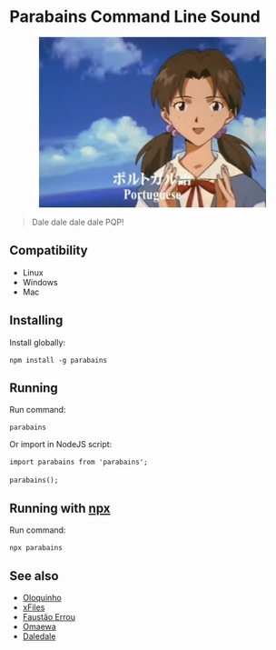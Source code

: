 # Parabains Command Line Sound

<div style="text-align: center">
    <img src="./parabains.jpg" height="300"/>
</div>

> Dale dale dale dale PQP! 

## Compatibility

- Linux
- Windows
- Mac

## Installing
Install globally:

    npm install -g parabains

## Running
Run command:

    parabains

Or import in NodeJS script:

    import parabains from 'parabains';

    parabains();
    
## Running with [npx](https://www.npmjs.com/package/npx)
Run command:

    npx parabains


## See also

 - [Oloquinho](https://github.com/oloquinho/oloquinho)
 - [xFiles](https://github.com/BrOrlandi/xfiles/)
 - [Faustão Errou](https://github.com/BrOrlandi/faustao-errou/)
- [Omaewa](https://github.com/BrOrlandi/omaewa/)
- [Daledale](https://github.com/anabastos/daledale)
